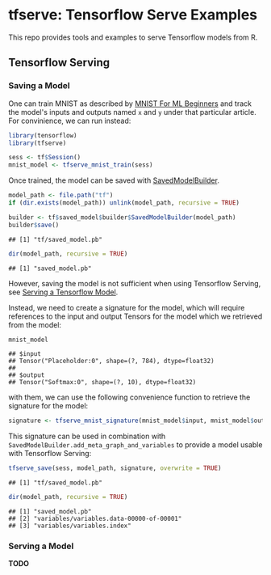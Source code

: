 tfserve: Tensorflow Serve Examples
================

This repo provides tools and examples to serve Tensorflow models from R.

Tensorflow Serving
------------------

### Saving a Model

One can train MNIST as described by [MNIST For ML Beginners](https://tensorflow.rstudio.com/tensorflow/articles/tutorial_mnist_beginners.html) and track the model's inputs and outputs named `x` and `y` under that particular article. For convinience, we can run instead:

``` r
library(tensorflow)
library(tfserve)

sess <- tf$Session()
mnist_model <- tfserve_mnist_train(sess)
```

Once trained, the model can be saved with [SavedModelBuilder](https://www.tensorflow.org/api_docs/python/tf/saved_model/builder/SavedModelBuilder).

``` r
model_path <- file.path("tf")
if (dir.exists(model_path)) unlink(model_path, recursive = TRUE)

builder <- tf$saved_model$builder$SavedModelBuilder(model_path)
builder$save()
```

    ## [1] "tf/saved_model.pb"

``` r
dir(model_path, recursive = TRUE)
```

    ## [1] "saved_model.pb"

However, saving the model is not sufficient when using Tensorflow Serving, see [Serving a Tensorflow Model](https://www.tensorflow.org/serving/serving_basic).

Instead, we need to create a signature for the model, which will require references to the input and output Tensors for the model which we retrieved from the model:

``` r
mnist_model
```

    ## $input
    ## Tensor("Placeholder:0", shape=(?, 784), dtype=float32)
    ## 
    ## $output
    ## Tensor("Softmax:0", shape=(?, 10), dtype=float32)

with them, we can use the following convenience function to retrieve the signature for the model:

``` r
signature <- tfserve_mnist_signature(mnist_model$input, mnist_model$output)
```

This signature can be used in combination with `SavedModelBuilder.add_meta_graph_and_variables` to provide a model usable with Tensorflow Serving:

``` r
tfserve_save(sess, model_path, signature, overwrite = TRUE)
```

    ## [1] "tf/saved_model.pb"

``` r
dir(model_path, recursive = TRUE)
```

    ## [1] "saved_model.pb"                         
    ## [2] "variables/variables.data-00000-of-00001"
    ## [3] "variables/variables.index"

### Serving a Model

**TODO**
